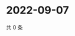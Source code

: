 # 2022-09-07

共 0 条

<!-- BEGIN WEIBO -->
<!-- 最后更新时间 Wed Sep 07 2022 05:01:52 GMT+0800 (China Standard Time) -->

<!-- END WEIBO -->
